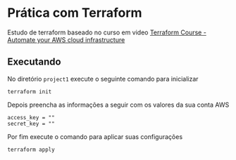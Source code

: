 # Prática com Terraform

Estudo de terraform baseado no curso em video [Terraform Course - Automate your AWS cloud infrastructure](https://youtu.be/SLB_c_ayRMo)


## Executando

No diretório `project1` execute o seguinte comando para inicializar
```
terraform init
```
Depois preencha as informações a seguir com os valores da sua conta AWS
```
access_key = ""
secret_key = ""
```
Por fim execute o comando para aplicar suas configurações
```
terraform apply
```